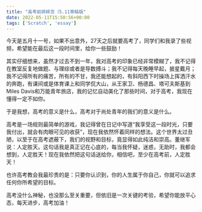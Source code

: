 ```yaml
---
title: "高考前碎碎念（5.11草稿版"
date: 2022-05-11T15:50:56+00:00
tags: ['Scratch', 'essay']
---
```

今天是五月十一号，如果不出意外，27天之后就要高考了，同学们和我录了些视频，希望能在最后这一段时间里，给你一些鼓励！

其实仔细想来，虽然才过去不到一年，我对高考的印象已经非常模糊了，我不记得在教室反复地做题、与理综或者是导数搏斗；我不记得每天晚睡早起，披星戴月；我不记得所有的痛苦，所有的不甘，我还能想起的，有斜阳西下时操场上挥洒汗水的奔跑，有课间或是体育课上和同学侃大山，从王家卫、杨德昌、塔可夫斯基到Miles Davis和万能青年旅店，我的记忆自动美化了那些时间，对于高考，我现在懂得一定不如你。

于是我想，高考的意义是什么，高考对于尚处青年的我们的意义是什么。

高考是一场规则最简单的游戏，我记得曾在日记中写道“我享受这一段时光，只要我付出，就会有肉眼可见的收获”，现在我依然怀着同样的想法。这个世界太过丑陋，以至于在高考遮蔽下，我们的视野和目标，竟显得如此纯洁和崇高。董继军说：人定胜天。这句话我是真正记在心底的，每当我怀疑，迷惑，无助时，我都会想到，人定胜天！现在我依然把这句话送给你，相信吧，至少在高考前，人定胜天！

也许高考教会我最珍贵的是：只要你认识到，你的人生属于你自己，你就可以追求任何你所希望的目标。

高考没什么神秘，也没那么至关重要，但依旧是一次关键的考验，希望你能放平心态，每天进步，高考加油！
